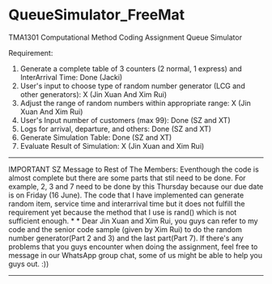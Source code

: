 # QueueSimulator_FreeMat
TMA1301 Computational Method Coding Assignment Queue Simulator

Requirement: 
1. Generate a complete table of 3 counters (2 normal, 1 express) and InterArrival Time: Done (Jacki)
2. User's input to choose type of random number generator (LCG and other generators): X (Jin Xuan And Xim Rui)
3. Adjust the range of random numbers within appropriate range: X (Jin Xuan And Xim Rui) 
4. User's Input number of customers (max 99): Done (SZ and XT) 
5. Logs for arrival, departure, and others: Done (SZ and XT)
6. Generate Simulation Table: Done (SZ and XT)
7. Evaluate Result of Simulation: X (Jin Xuan and Xim Rui) 

***
IMPORTANT
SZ Message to Rest of The Members:
Eventhough the code is almost complete but there are some parts that stil need to be done. For example, 2, 3 and 7 need to be done by this Thursday because our due date is on Friday (16 June).
The code that I have implemented can generate random item, service time and interarrival time but it does not fulfill the requirement yet because the method that I use is rand() which is not sufficient enough.
*
*
Dear Jin Xuan and Xim Rui, you guys can refer to my code and the senior code sample (given by Xim Rui) to do the random number generator(Part 2 and 3) and the last part(Part 7).
If there's any problems that you guys encounter when doing the assignment, feel free to message in our WhatsApp group chat, some of us might be able to help you guys out.
:)) 
***
